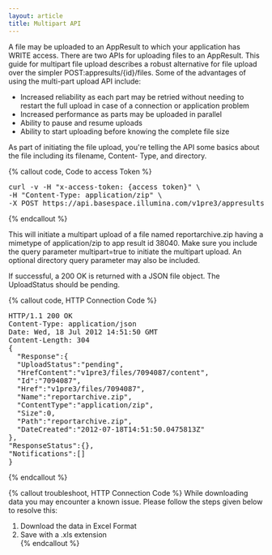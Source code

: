 ```yaml
---
layout: article
title: Multipart API
---
```


A file may be uploaded to an AppResult to which your application has WRITE access. There are two APIs for uploading files to an AppResult. This guide for multipart file upload describes a robust alternative for file upload over the simpler POST:appresults/{id}/files. Some of the advantages of using the multi-part upload API include:  

- Increased reliability as each part may be retried without needing to restart the full upload in case of a connection or application problem  
- Increased performance as parts may be uploaded in parallel  
- Ability to pause and resume uploads  
- Ability to start uploading before knowing the complete file size  

As part of initiating the file upload, you're telling the API some basics about the file including its filename, Content- Type, and directory.  

{% callout code, Code to access Token %}
<pre>
curl -v -H "x-access-token: {access token}" \
-H "Content-Type: application/zip" \
-X POST https://api.basespace.illumina.com/v1pre3/appresults/38040/files?name=reportarchive.zip\&multipart=true
</pre>
{% endcallout %}

This will initiate a multipart upload of a file named reportarchive.zip having a mimetype of application/zip to app result id 38040. Make sure you include the query parameter multipart=true to initiate the multipart upload. An optional directory query parameter may also be included.  

If successful, a 200 OK is returned with a JSON file object. The UploadStatus should be pending.  

{% callout code, HTTP Connection Code %}
<pre>
HTTP/1.1 200 OK  
Content-Type: application/json  
Date: Wed, 18 Jul 2012 14:51:50 GMT  
Content-Length: 304  
{  
  "Response":{  
  "UploadStatus":"pending",  
  "HrefContent":"v1pre3/files/7094087/content",  
  "Id":"7094087",  
  "Href":"v1pre3/files/7094087",  
  "Name":"reportarchive.zip",  
  "ContentType":"application/zip",  
  "Size":0,  
  "Path":"reportarchive.zip",  
  "DateCreated":"2012-07-18T14:51:50.0475813Z"  
},  
"ResponseStatus":{},  
"Notifications":[]  
}  
</pre>
{% endcallout %}

{% callout troubleshoot, HTTP Connection Code %}
While downloading data you may encounter a known issue. Please follow the steps given below to resolve this:  

1. Download the data in Excel Format  
2. Save with a .xls extension  
{% endcallout %}

